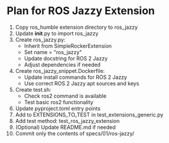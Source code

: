 # Plan for ROS Jazzy Extension

1. Copy ros_humble extension directory to ros_jazzy
2. Update __init__.py to import ros_jazzy
3. Create ros_jazzy.py:
   - Inherit from SimpleRockerExtension
   - Set name = "ros_jazzy"
   - Update docstring for ROS 2 Jazzy
   - Adjust dependencies if needed
4. Create ros_jazzy_snippet.Dockerfile:
   - Update install commands for ROS 2 Jazzy
   - Use correct ROS 2 Jazzy apt sources and keys
5. Create test.sh:
   - Check ros2 command is available
   - Test basic ros2 functionality
6. Update pyproject.toml entry points
7. Add to EXTENSIONS_TO_TEST in test_extensions_generic.py
8. Add test method: test_ros_jazzy_extension
9. (Optional) Update README.md if needed
10. Commit only the contents of specs/01/ros-jazzy/
